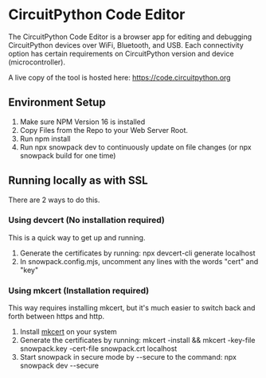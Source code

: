 # CircuitPython Code Editor

The CircuitPython Code Editor is a browser app for editing and debugging CircuitPython devices over WiFi, Bluetooth, and USB. Each connectivity option has certain requirements on CircuitPython version and device (microcontroller).

A live copy of the tool is hosted here: https://code.circuitpython.org

## Environment Setup

1. Make sure NPM Version 16 is installed
2. Copy Files from the Repo to your Web Server Root.
3. Run npm install
4. Run npx snowpack dev to continuously update on file changes (or npx snowpack build for one time)

## Running locally as with SSL

There are 2 ways to do this.

### Using devcert (No installation required)

This is a quick way to get up and running.

1. Generate the certificates by running: npx devcert-cli generate localhost
2. In snowpack.config.mjs, uncomment any lines with the words "cert" and "key"

### Using mkcert (Installation required)

This way requires installing mkcert, but it's much easier to switch back and forth between https and http.

1. Install [mkcert](https://github.com/FiloSottile/mkcert) on your system
2. Generate the certificates by running: mkcert -install && mkcert -key-file snowpack.key -cert-file snowpack.crt localhost
3. Start snowpack in secure mode by --secure to the command: npx snowpack dev --secure

